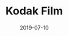 ---
title: Kodak Film
date: 2019-07-10
path: /film-kodak
category: 
    - Film
hashtags:
    - kodak
    - kodakfilm
    - kodakfilm35mm
    - kodaklosers
---